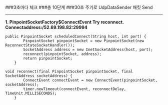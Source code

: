 ###3초마다 체크 
###총 10단계 
###30초 주기로 UdpDataSender 패킷 Send


---


**1. PinpointSocketFactory$ConnectEvent Try reconnect. Connectaddress:/52.69.198.82:29994**
```
public PinpointSocket scheduledConnect(String host, int port) {
        PinpointSocket pinpointSocket = new PinpointSocket(new ReconnectStateSocketHandler());
        SocketAddress address = new InetSocketAddress(host, port);
        reconnect(pinpointSocket, address);
        return pinpointSocket;
    }
```

```
void reconnect(final PinpointSocket pinpointSocket, final SocketAddress socketAddress) {
        ConnectEvent connectEvent = new ConnectEvent(pinpointSocket, socketAddress);
        timer.newTimeout(connectEvent, reconnectDelay, TimeUnit.MILLISECONDS);
    }
```